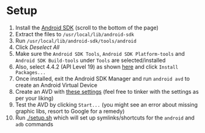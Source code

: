 # Setup

1. Install the [Android SDK](http://developer.android.com/sdk/index.html) (scroll to the bottom of the page)
2. Extract the files to `/usr/local/lib/android-sdk`
3. Run `/usr/local/lib/android-sdk/tools/android`
  1. Click _Deselect All_
  2. Make sure the `Android SDK Tools`, `Android SDK Platform-tools` and `Android SDK Build-tools` under `Tools` are selected/installed
  3. Also, select 4.4.2 (API Level 19) as shown [here](./assets/images/api.png) and click `Install Packages...`
  4. Once installed, exit the Android SDK Manager and run `android avd` to create an Android Virtual Device
  5. Create an AVD with [these settings](./assets/images/avd.png) (feel free to tinker with the settings as per your liking)
  6. Test the AVD by clicking `Start...` (you might see an error about missing graphic libs, resort to Google for a remedy)
4. Run [./setup.sh](./setup.sh) which will set up symlinks/shortcuts for the `android` and `adb` commands
